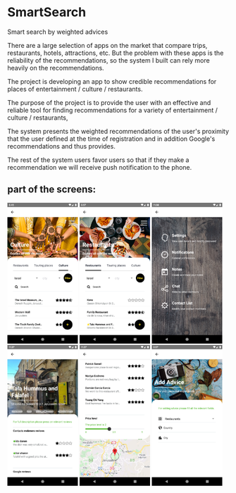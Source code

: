 # SmartSearch
Smart search by weighted advices

There are a large selection of apps on the market that compare trips, restaurants, hotels, attractions, etc. But the problem with these apps is the reliability of the recommendations, so the system I built can rely more heavily on the recommendations.

The project is developing an app to show credible recommendations for places of entertainment / culture / restaurants.

The purpose of the project is to provide the user with an effective and reliable tool for finding recommendations for a variety of entertainment / culture / restaurants,

The system presents the weighted recommendations of the user's proximity that the user defined at the time of registration and in addition Google's recommendations and thus provides.

The rest of the system users favor users so that if they make a recommendation we will receive push notification to the phone.

<h2>part of the screens:</h2>
<div><img src="assets/images/p3.png" width=160 />
<img src="assets/images/p6.png" width=160 />
<img src="assets/images/p5.png" width=160 />
<img src="assets/images/p1.png" width=160 />
<img src="assets/images/p2.png" width=160 />
<img src="assets/images/p7.png" width=160 />
</div>


